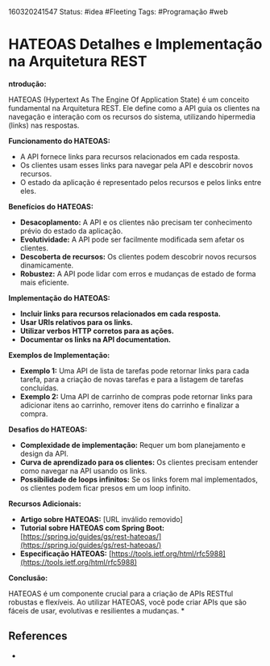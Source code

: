 160320241547
Status: #idea #Fleeting 
Tags: #Programação #web
# HATEOAS Detalhes e Implementação na Arquitetura REST
**ntrodução:**

HATEOAS (Hypertext As The Engine Of Application State) é um conceito fundamental na Arquitetura REST. Ele define como a API guia os clientes na navegação e interação com os recursos do sistema, utilizando hipermedia (links) nas respostas.

**Funcionamento do HATEOAS:**

- A API fornece links para recursos relacionados em cada resposta.
- Os clientes usam esses links para navegar pela API e descobrir novos recursos.
- O estado da aplicação é representado pelos recursos e pelos links entre eles.

**Benefícios do HATEOAS:**

- **Desacoplamento:** A API e os clientes não precisam ter conhecimento prévio do estado da aplicação.
- **Evolutividade:** A API pode ser facilmente modificada sem afetar os clientes.
- **Descoberta de recursos:** Os clientes podem descobrir novos recursos dinamicamente.
- **Robustez:** A API pode lidar com erros e mudanças de estado de forma mais eficiente.

**Implementação do HATEOAS:**

- **Incluir links para recursos relacionados em cada resposta.**
- **Usar URIs relativos para os links.**
- **Utilizar verbos HTTP corretos para as ações.**
- **Documentar os links na API documentation.**

**Exemplos de Implementação:**

- **Exemplo 1:** Uma API de lista de tarefas pode retornar links para cada tarefa, para a criação de novas tarefas e para a listagem de tarefas concluídas.
- **Exemplo 2:** Uma API de carrinho de compras pode retornar links para adicionar itens ao carrinho, remover itens do carrinho e finalizar a compra.

**Desafios do HATEOAS:**

- **Complexidade de implementação:** Requer um bom planejamento e design da API.
- **Curva de aprendizado para os clientes:** Os clientes precisam entender como navegar na API usando os links.
- **Possibilidade de loops infinitos:** Se os links forem mal implementados, os clientes podem ficar presos em um loop infinito.

**Recursos Adicionais:**

- **Artigo sobre HATEOAS:** [URL inválido removido]
- **Tutorial sobre HATEOAS com Spring Boot:** [https://spring.io/guides/gs/rest-hateoas/](https://spring.io/guides/gs/rest-hateoas/)
- **Especificação HATEOAS:** [https://tools.ietf.org/html/rfc5988](https://tools.ietf.org/html/rfc5988)

**Conclusão:**

HATEOAS é um componente crucial para a criação de APIs RESTful robustas e flexíveis. Ao utilizar HATEOAS, você pode criar APIs que são fáceis de usar, evolutivas e resilientes a mudanças.
*
## References
*
